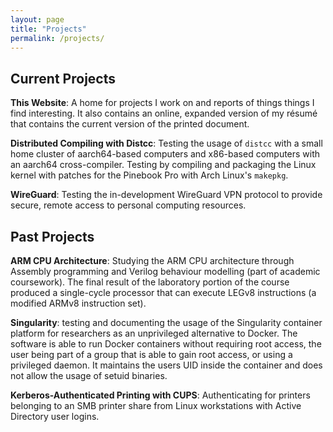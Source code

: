 ```yaml
---
layout: page
title: "Projects"
permalink: /projects/
---
```

## Current Projects

**This Website**: A home for projects I work on and reports of things things I find interesting. It also contains an online, expanded version of my résumé that contains the current version of the printed document. 

**Distributed Compiling with Distcc**: Testing the usage of `distcc` with a small home cluster of aarch64-based computers and x86-based computers with an aarch64 cross-compiler. Testing by compiling and packaging the Linux kernel with patches for the Pinebook Pro with Arch Linux's `makepkg`. 

**WireGuard**: Testing the in-development WireGuard VPN protocol to provide secure, remote access to personal computing resources.


## Past Projects 

**ARM CPU Architecture**: Studying the ARM CPU architecture through Assembly programming and Verilog behaviour modelling (part of academic coursework). The final result of the laboratory portion of the course produced a single-cycle processor that can execute LEGv8 instructions (a modified ARMv8 instruction set).

**Singularity**: testing and documenting the usage of the Singularity container platform for researchers as an unprivileged alternative to Docker. The software is able to run Docker containers without requiring root access, the user being part of a group that is able to gain root access, or using a privileged daemon. It maintains the users UID inside the container and does not allow the usage of setuid binaries. 

**Kerberos-Authenticated Printing with CUPS**: Authenticating for printers belonging to an SMB printer share from Linux workstations with Active Directory user logins. 